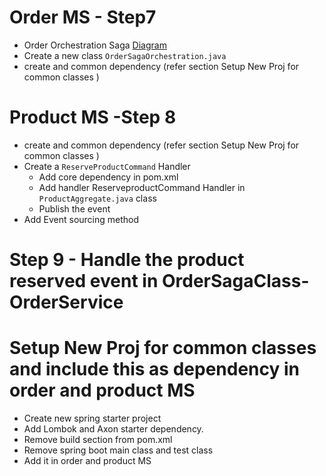 # Order MS - Step7

- Order Orchestration Saga [Diagram](/spring-microservices/ms-sagapattern/order_saga_orchestration.jpg)
- Create a new class ```OrderSagaOrchestration.java``` 
- create and common dependency (refer section Setup New Proj  for common classes )
# Product MS -Step 8

- create and common dependency (refer section Setup New Proj  for common classes )
- Create a ```ReserveProductCommand``` Handler
  - Add core dependency in pom.xml
  - Add handler ReserveproductCommand Handler in ```ProductAggregate.java``` class
  - Publish the event
- Add Event sourcing method

# Step 9 - Handle the product reserved event in OrderSagaClass- OrderService

# Setup New Proj  for common classes and include this as dependency in order and product MS
- Create new spring starter project
- Add Lombok and Axon starter dependency.
- Remove build section from pom.xml
- Remove spring boot main class and test class
- Add it in order and product MS
